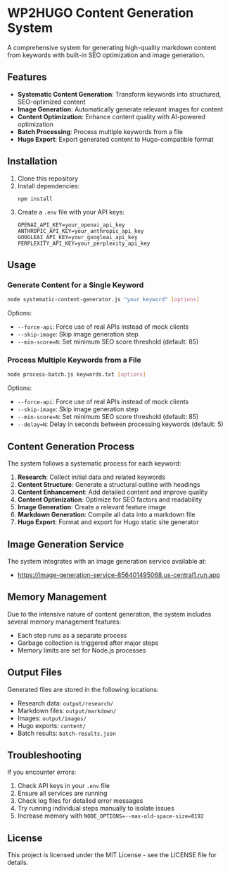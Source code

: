 # WP2HUGO Content Generation System

A comprehensive system for generating high-quality markdown content from keywords with built-in SEO optimization and image generation.

## Features

- **Systematic Content Generation**: Transform keywords into structured, SEO-optimized content
- **Image Generation**: Automatically generate relevant images for content
- **Content Optimization**: Enhance content quality with AI-powered optimization
- **Batch Processing**: Process multiple keywords from a file
- **Hugo Export**: Export generated content to Hugo-compatible format

## Installation

1. Clone this repository
2. Install dependencies:
   ```
   npm install
   ```
3. Create a `.env` file with your API keys:
   ```
   OPENAI_API_KEY=your_openai_api_key
   ANTHROPIC_API_KEY=your_anthropic_api_key
   GOOGLEAI_API_KEY=your_googleai_api_key
   PERPLEXITY_API_KEY=your_perplexity_api_key
   ```

## Usage

### Generate Content for a Single Keyword

```bash
node systematic-content-generator.js "your keyword" [options]
```

Options:
- `--force-api`: Force use of real APIs instead of mock clients
- `--skip-image`: Skip image generation step
- `--min-score=N`: Set minimum SEO score threshold (default: 85)

### Process Multiple Keywords from a File

```bash
node process-batch.js keywords.txt [options]
```

Options:
- `--force-api`: Force use of real APIs instead of mock clients
- `--skip-image`: Skip image generation step
- `--min-score=N`: Set minimum SEO score threshold (default: 85)
- `--delay=N`: Delay in seconds between processing keywords (default: 5)

## Content Generation Process

The system follows a systematic process for each keyword:

1. **Research**: Collect initial data and related keywords
2. **Content Structure**: Generate a structural outline with headings
3. **Content Enhancement**: Add detailed content and improve quality
4. **Content Optimization**: Optimize for SEO factors and readability
5. **Image Generation**: Create a relevant feature image
6. **Markdown Generation**: Compile all data into a markdown file
7. **Hugo Export**: Format and export for Hugo static site generator

## Image Generation Service

The system integrates with an image generation service available at:
- https://image-generation-service-856401495068.us-central1.run.app

## Memory Management

Due to the intensive nature of content generation, the system includes several memory management features:
- Each step runs as a separate process
- Garbage collection is triggered after major steps
- Memory limits are set for Node.js processes

## Output Files

Generated files are stored in the following locations:
- Research data: `output/research/`
- Markdown files: `output/markdown/`
- Images: `output/images/`
- Hugo exports: `content/`
- Batch results: `batch-results.json`

## Troubleshooting

If you encounter errors:
1. Check API keys in your `.env` file
2. Ensure all services are running
3. Check log files for detailed error messages
4. Try running individual steps manually to isolate issues
5. Increase memory with `NODE_OPTIONS=--max-old-space-size=8192`

## License

This project is licensed under the MIT License - see the LICENSE file for details.